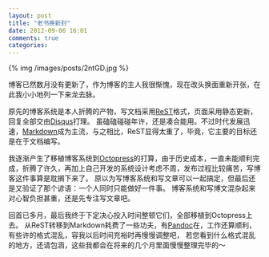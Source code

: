 ```yaml
---
layout: post
title: "老书换新封"
date: 2012-09-06 16:01
comments: true
categories: 
---
```


{% img /images/posts/2ntGD.jpg %}

博客已然数月没有更新了，作为博客的主人我很惭愧，现在改头换面重新开张，在此我小小地列一下来龙去脉。

原先的博客系统是本人折腾的产物，写文档采用[ReST](http://en.wikipedia.org/wiki/ReStructuredText)格式，页面采用静态更新，回复全部交由[Disqus](http://disqus.com/)打理。
虽磕磕碰碰年许，还是凑合能用。不过时代发展迅速，[Markdown](http://en.wikipedia.org/wiki/Markdown)成为主流，与之相比，ReST显得太重了，毕竟，它主要的目标还是在于文档编写。

我逐渐产生了移植博客系统到[Octopress](http://octopress.org/)的打算，由于历史成本，一直未能顺利完成，折腾了许久，再加上自己开发的系统设计考虑不周，发布过程比较痛苦，写博客这件事算是耽搁下来了。
原以为写博客系统和写文章可以一起搞定，但最后还是又验证了那个谚语：一个人同时只能做好一件事。
博客系统和写博文混杂起来对心智负担甚重，还是先专注写文章吧。

回首已多月，最后我终于下定决心投入时间整顿它们，全部移植到Octopress上去。
从ReST转移到Markdown耗费了一些功夫，有[Pandoc](http://johnmacfarlane.net/pandoc/)在，工作还算顺利，有些许的格式混乱，容我以后时间充裕时再慢慢调整吧，
若您看到什么格式混乱的地方，还请包涵，这些我都会在将来的几个月里面慢慢整理完毕的～